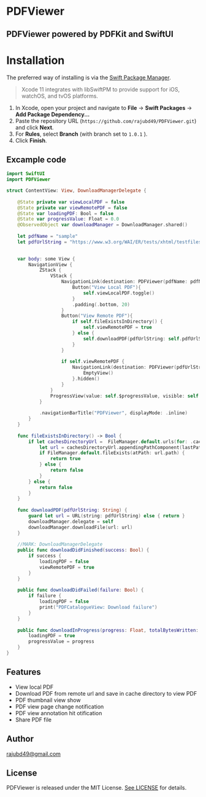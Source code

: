 # PDFViewer

## PDFViewer powered by PDFKit and SwiftUI

# Installation
The preferred way of installing is via the [Swift Package Manager](https://swift.org/package-manager/).

>Xcode 11 integrates with libSwiftPM to provide support for iOS, watchOS, and tvOS platforms.

1. In Xcode, open your project and navigate to **File** → **Swift Packages** → **Add Package Dependency...**
2. Paste the repository URL (`https://github.com/rajubd49/PDFViewer.git`) and click **Next**.
3. For **Rules**, select **Branch** (with branch set to `1.0.1` ).
4. Click **Finish**.

## Excample code
```Swift
import SwiftUI
import PDFViewer

struct ContentView: View, DownloadManagerDelegate {
    
    @State private var viewLocalPDF = false
    @State private var viewRemotePDF = false
    @State var loadingPDF: Bool = false
    @State var progressValue: Float = 0.0
    @ObservedObject var downloadManager = DownloadManager.shared()
    
    let pdfName = "sample"
    let pdfUrlString = "https://www.w3.org/WAI/ER/tests/xhtml/testfiles/resources/pdf/dummy.pdf"
    

    var body: some View {
        NavigationView {
            ZStack {
                VStack {
                    NavigationLink(destination: PDFViewer(pdfName: pdfName), isActive: $viewLocalPDF) {
                        Button("View Local PDF"){
                            self.viewLocalPDF.toggle()
                        }
                        .padding(.bottom, 20)
                    }
                    Button("View Remote PDF"){
                        if self.fileExistsInDirectory() {
                            self.viewRemotePDF = true
                        } else {
                            self.downloadPDF(pdfUrlString: self.pdfUrlString)
                        }
                    }
                    
                    if self.viewRemotePDF {
                        NavigationLink(destination: PDFViewer(pdfUrlString: self.pdfUrlString), isActive: self.$viewRemotePDF) {
                            EmptyView()
                        }.hidden()
                    }
                }
                ProgressView(value: self.$progressValue, visible: self.$loadingPDF)
            }
            
            .navigationBarTitle("PDFViewer", displayMode: .inline)
        }
    }
    
    func fileExistsInDirectory() -> Bool {
        if let cachesDirectoryUrl =  FileManager.default.urls(for: .cachesDirectory, in: .userDomainMask).first, let lastPathComponent = URL(string: self.pdfUrlString)?.lastPathComponent {
            let url = cachesDirectoryUrl.appendingPathComponent(lastPathComponent)
            if FileManager.default.fileExists(atPath: url.path) {
                return true
            } else {
                return false
            }
        } else {
            return false
        }
    }
    
    func downloadPDF(pdfUrlString: String) {
        guard let url = URL(string: pdfUrlString) else { return }
        downloadManager.delegate = self
        downloadManager.downloadFile(url: url)
    }
    
    //MARK: DownloadManagerDelegate
    public func downloadDidFinished(success: Bool) {
        if success {
            loadingPDF = false
            viewRemotePDF = true
        }
    }
    
    public func downloadDidFailed(failure: Bool) {
        if failure {
            loadingPDF = false
            print("PDFCatalogueView: Download failure")
        }
    }
    
    public func downloadInProgress(progress: Float, totalBytesWritten: Float, totalBytesExpectedToWrite: Float) {
        loadingPDF = true
        progressValue = progress
    }
}
```

## Features

* View local PDF
* Download PDF from remote url and save in cache directory to view PDF
* PDF thumbnail view show
* PDF view page change notification 
* PDF view annotation hit otification
* Share PDF file

## Author

rajubd49@gmail.com

## License

PDFViewer is released under the MIT License. [See LICENSE](https://github.com/rajubd49/PDFViewer/blob/master/LICENSE) for details.
